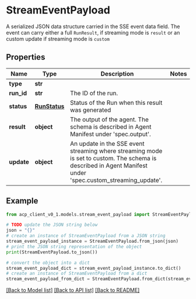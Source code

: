 # StreamEventPayload

A serialized JSON data structure carried in the SSE event data field. The event can carry either a full `RunResult`, if streaming mode is `result` or an custom update if streaming mode is `custom`

## Properties

Name | Type | Description | Notes
------------ | ------------- | ------------- | -------------
**type** | **str** |  | 
**run_id** | **str** | The ID of the run. | 
**status** | [**RunStatus**](RunStatus.md) | Status of the Run when this result was generated | 
**result** | **object** | The output of the agent. The schema is described in Agent Manifest under &#39;spec.output&#39;. | 
**update** | **object** | An update in the SSE event streaming where streaming mode is set to custom. The schema is described in Agent Manifest under &#39;spec.custom_streaming_update&#39;. | 

## Example

```python
from acp_client_v0_1.models.stream_event_payload import StreamEventPayload

# TODO update the JSON string below
json = "{}"
# create an instance of StreamEventPayload from a JSON string
stream_event_payload_instance = StreamEventPayload.from_json(json)
# print the JSON string representation of the object
print(StreamEventPayload.to_json())

# convert the object into a dict
stream_event_payload_dict = stream_event_payload_instance.to_dict()
# create an instance of StreamEventPayload from a dict
stream_event_payload_from_dict = StreamEventPayload.from_dict(stream_event_payload_dict)
```
[[Back to Model list]](../README.md#documentation-for-models) [[Back to API list]](../README.md#documentation-for-api-endpoints) [[Back to README]](../README.md)


